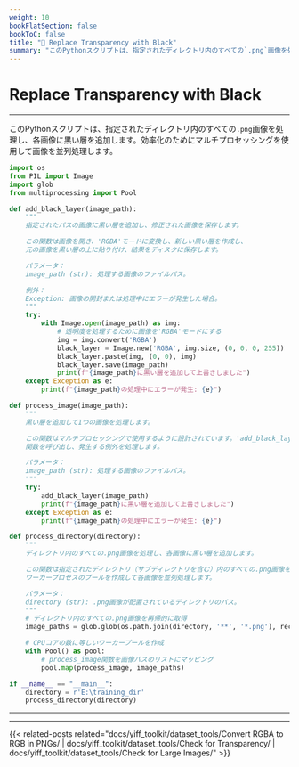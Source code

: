 ```yaml
---
weight: 10
bookFlatSection: false
bookToC: false
title: "🐍 Replace Transparency with Black"
summary: "このPythonスクリプトは、指定されたディレクトリ内のすべての`.png`画像を処理し、各画像に黒い層を追加します。効率化のためにマルチプロセッシングを使用して画像を並列処理します。"
---
```


<!--markdownlint-disable MD025 -->

# Replace Transparency with Black

---

このPythonスクリプトは、指定されたディレクトリ内のすべての`.png`画像を処理し、各画像に黒い層を追加します。効率化のためにマルチプロセッシングを使用して画像を並列処理します。

```python
import os
from PIL import Image
import glob
from multiprocessing import Pool

def add_black_layer(image_path):
    """
    指定されたパスの画像に黒い層を追加し、修正された画像を保存します。

    この関数は画像を開き、'RGBA'モードに変換し、新しい黒い層を作成し、
    元の画像を黒い層の上に貼り付け、結果をディスクに保存します。

    パラメータ：
    image_path (str): 処理する画像のファイルパス。

    例外：
    Exception: 画像の開封または処理中にエラーが発生した場合。
    """
    try:
        with Image.open(image_path) as img:
            # 透明度を処理するために画像を'RGBA'モードにする
            img = img.convert('RGBA')
            black_layer = Image.new('RGBA', img.size, (0, 0, 0, 255))  # 4番目の値はアルファチャンネル
            black_layer.paste(img, (0, 0), img)
            black_layer.save(image_path)
            print(f"{image_path}に黒い層を追加して上書きしました")
    except Exception as e:
        print(f"{image_path}の処理中にエラーが発生: {e}")

def process_image(image_path):
    """
    黒い層を追加して1つの画像を処理します。

    この関数はマルチプロセッシングで使用するように設計されています。'add_black_layer'
    関数を呼び出し、発生する例外を処理します。

    パラメータ：
    image_path (str): 処理する画像のファイルパス。
    """
    try:
        add_black_layer(image_path)
        print(f"{image_path}に黒い層を追加して上書きしました")
    except Exception as e:
        print(f"{image_path}の処理中にエラーが発生: {e}")

def process_directory(directory):
    """
    ディレクトリ内のすべての.png画像を処理し、各画像に黒い層を追加します。

    この関数は指定されたディレクトリ（サブディレクトリを含む）内のすべての.png画像を見つけ、
    ワーカープロセスのプールを作成して各画像を並列処理します。

    パラメータ：
    directory (str): .png画像が配置されているディレクトリのパス。
    """
    # ディレクトリ内のすべての.png画像を再帰的に取得
    image_paths = glob.glob(os.path.join(directory, '**', '*.png'), recursive=True)

    # CPUコアの数に等しいワーカープールを作成
    with Pool() as pool:
        # process_image関数を画像パスのリストにマッピング
        pool.map(process_image, image_paths)

if __name__ == "__main__":
    directory = r'E:\training_dir'
    process_directory(directory)
```

---

---

{{< related-posts related="docs/yiff_toolkit/dataset_tools/Convert RGBA to RGB in PNGs/ | docs/yiff_toolkit/dataset_tools/Check for Transparency/ | docs/yiff_toolkit/dataset_tools/Check for Large Images/" >}}
